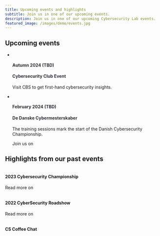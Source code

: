 ```yaml
---
title: Upcoming events and highlights
subtitle: Join us in one of our upcoming events.
description: Join us in one of our upcoming Cybersecurity Lab events.
featured_image: /images/demo/events.jpg
---
```


<head>
	<link rel="stylesheet" href="https://cdn.jsdelivr.net/npm/bootstrap@4.3.1/dist/css/bootstrap.min.css" integrity="sha384-ggOyR0iXCbMQv3Xipma34MD+dH/1fQ784/j6cY/iJTQUOhcWr7x9JvoRxT2MZw1T" crossorigin="anonymous">
	<link rel="stylesheet" href="{{ '/css/style.css' | relative_url }}">
</head>


<div class="container">
    <div class="row">
        <div class="col-lg-12 text-center mb-5">
            <h2 class="section-heading">Upcoming events</h2>
        </div>
    </div>
    <div class="row">
        <div class="col-lg-12">
            <ul class="timeline">
                <li>
                    <div class="timeline-image">
                        <img class="rounded-circle img-responsive" src="images/events/4.jpg" alt="">
                    </div>
                    <div class="timeline-panel">
                        <div class="timeline-heading">
                            <h4 style="color:rgb(42, 47, 54)">Autumn 2024 (TBD)</h4>
                            <h4 class="subheading" style="color:rgb(42, 47, 54)">Cybersecurity Club Event</h4>
                        </div>
                        <div class="timeline-body">
                            <p class="text-muted">Visit CBS to get first-hand cybersecurity insights.</p>
                           	<!-- <p>
                           		Join us on
                           		<a href="#" style="text-decoration:none">
		                            <i class="fab fa-facebook"></i>
		                        </a>
		                    </p> -->
                        </div>
                    </div>
                </li>
                <li class="timeline-inverted">
                    <div class="timeline-image">
                        <img class="rounded-circle img-responsive" src="images/events/1.jpg" alt="">
                    </div>
                    <div class="timeline-panel">
                        <div class="timeline-heading">
                            <h4 style="color:rgb(42, 47, 54)">February 2024 (TBD)</h4>
                            <h4 class="subheading" style="color:rgb(42, 47, 54)">De Danske Cybermesterskaber</h4>
                        </div>
                        <div class="timeline-body">
                            <p class="text-muted">The training sessions mark the start of the Danish Cybersecurity Championship.</p>
                            <p>
                           		Join us on
                           		<a href="https://www.cybermesterskaberne.dk/" style="text-decoration:none">
		                            <i class="fas fa-globe"></i>
		                        </a>
		                    </p>
                        </div>
                    </div>
                </li>
                <!-- Uncomment the part below if more events should be added
                <li>
                    <div class="timeline-image">
                        <img class="rounded-circle img-responsive" src="images/events/2.jpg" alt="">
                    </div>
                    <div class="timeline-panel">
                        <div class="timeline-heading">
                            <h4 style="color:rgb(42, 47, 54)">Date</h4>
                            <h4 class="subheading" style="color:rgb(42, 47, 54)">Event Name</h4>
                        </div>
                        <div class="timeline-body">
                            <p class="text-muted">Event Description</p>
                            <p>
                           		Join us on
                           		<a href="link" style="text-decoration:none">
		                            <i class="fa-regular fa-globe"></i>
		                        </a>
		                    </p>
                        </div>
                    </div>
                </li>
                <li class="timeline-inverted">
                    <div class="timeline-image">
                        <img class="rounded-circle img-responsive" src="images/events/3.jpg" alt="">
                    </div>
                    <div class="timeline-panel">
                        <div class="timeline-heading">
                            <h4 style="color:rgb(42, 47, 54)">Date</h4>
                            <h4 class="subheading" style="color:rgb(42, 47, 54)">Event Name</h4>
                        </div>
                        <div class="timeline-body">
                            <p class="text-muted">Event Description</p>
                            <p>
                           		Join us on
                           		<a href="link" style="text-decoration:none">
		                            <i class="fab fa-facebook"></i>
		                        </a>
		                    </p>
                        </div>
                    </div>
                </li>
                -->
            </ul>
        </div>
    </div>
</div>

<div class="container mt-5">
    <div class="row">
        <div class="col-lg-12 text-center mb-3">
            <h2 class="section-heading">Highlights from our past events</h2>
        </div>
    </div>
    <div class="row">
        <div class="col-sm-4">
            <div class="team-member m-4">
                <img src="images/events/2.jpg" class="img-responsive rounded-circle" alt="">
                <h4 class="mt-3 text-center">2023 Cybersecurity Championship</h4>
                <p class="text-center">
               		Read more on
               		<a href="https://www.cybermesterskaberne.dk/landsholdet/" style="text-decoration:none">
                        <i class="fas fa-globe"></i>
                    </a>
                </p>
            </div>
        </div>
         <div class="col-sm-4">
            <div class="team-member m-4">
                <img src="images/events/1.jpg" class="img-responsive rounded-circle" alt="">
                <h4 class="mt-3 text-center">2022 CyberSecurity Roadshow</h4>
                <p class="text-center">
               		Read more on
               		<a href="https://www.cyberskills.dk/roadshow/" style="text-decoration:none">
                        <i class="fas fa-globe"></i>
                    </a>
                </p>
            </div>
        </div>
         <div class="col-sm-4">
            <div class="team-member m-4">
                <img src="images/events/4.jpg" class="img-responsive rounded-circle" alt="">
                <h4 class="mt-3 text-center">CS Coffee Chat</h4>
                <!-- <p class="text-center">
               		Read more on
               		<a href="#" style="text-decoration:none">
                        <i class="fab fa-linkedin"></i>
                    </a>
                </p> -->
            </div>
        </div>
    </div>
</div>
